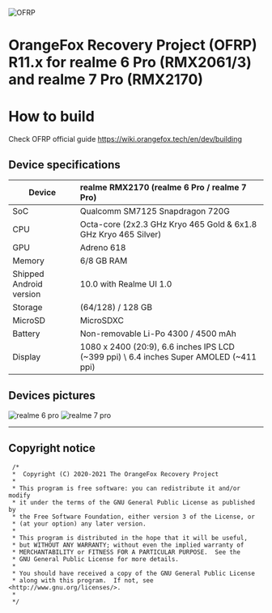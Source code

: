 ![OFRP](https://i.ibb.co/4WgF7pR/banner-2.png "OFRP")

OrangeFox Recovery Project (OFRP) R11.x for realme 6 Pro (RMX2061/3) and realme 7 Pro (RMX2170)
======================================

# How to build
Check OFRP official guide https://wiki.orangefox.tech/en/dev/building

## Device specifications

| Device                  | realme RMX2170 (realme 6 Pro / realme 7 Pro)                |
| ----------------------- | :---------------------------------------------------------- |
| SoC                     | Qualcomm SM7125 Snapdragon 720G                             |
| CPU                     | Octa-core (2x2.3 GHz Kryo 465 Gold & 6x1.8 GHz Kryo 465 Silver) |
| GPU                     | Adreno 618                                                  |
| Memory                  | 6/8 GB RAM                                                  |
| Shipped Android version | 10.0 with Realme UI 1.0                                     |
| Storage                 | (64/128) / 128 GB                                           |
| MicroSD                 | MicroSDXC                                                   |
| Battery                 | Non-removable Li-Po 4300 / 4500 mAh                         |
| Display                 | 1080 x 2400 (20:9), 6.6 inches IPS LCD (~399 ppi) \ 6.4 inches Super AMOLED (~411 ppi)|


## Devices pictures
![realme 6 pro](https://fdn2.gsmarena.com/vv/pics/realme/realme-6-pro-1.jpg "realme 6 pro")
![realme 7 pro](https://fdn2.gsmarena.com/vv/pics/realme/realme-7-pro-1.jpg "realme 7 pro")

---
## Copyright notice
 ```
  /*
  *  Copyright (C) 2020-2021 The OrangeFox Recovery Project
  *
  * This program is free software: you can redistribute it and/or modify
  * it under the terms of the GNU General Public License as published by
  * the Free Software Foundation, either version 3 of the License, or
  * (at your option) any later version.
  *
  * This program is distributed in the hope that it will be useful,
  * but WITHOUT ANY WARRANTY; without even the implied warranty of
  * MERCHANTABILITY or FITNESS FOR A PARTICULAR PURPOSE.  See the
  * GNU General Public License for more details.
  *
  * You should have received a copy of the GNU General Public License
  * along with this program.  If not, see <http://www.gnu.org/licenses/>.
  *
  */
  ```

